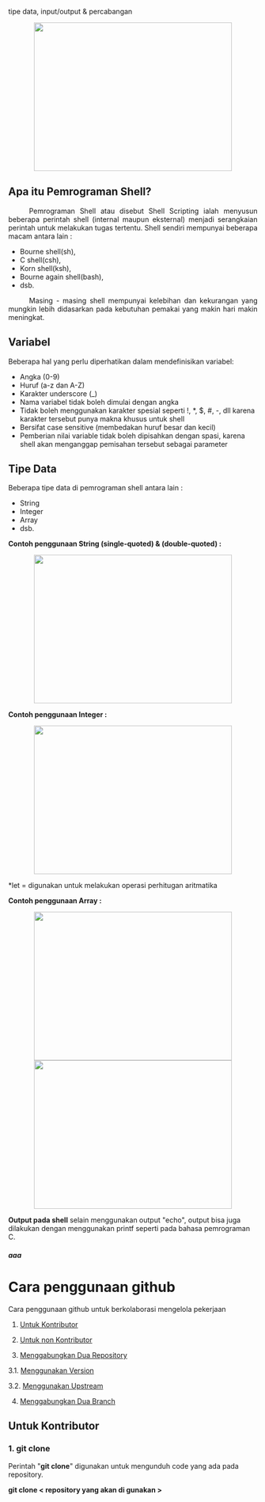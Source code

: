 tipe data, input/output & percabangan

<p align="center"><img src="https://i.imgur.com/Pc85SYF.jpg" width=400 height=300></p>

## Apa itu Pemrograman Shell?
<p align=justify>&emsp;&emsp;&emsp;Pemrograman Shell atau disebut Shell Scripting ialah menyusun beberapa perintah shell (internal maupun eksternal) menjadi serangkaian perintah untuk melakukan tugas tertentu. Shell sendiri mempunyai beberapa macam antara lain :</p>

- Bourne shell(sh),
- C shell(csh),
- Korn shell(ksh),
- Bourne again shell(bash),
- dsb.

<p align=justify>&emsp;&emsp;&emsp;Masing - masing shell mempunyai kelebihan dan kekurangan yang mungkin lebih didasarkan pada kebutuhan pemakai yang makin hari makin meningkat.</p>

## Variabel
<p align=justify>Beberapa hal yang perlu diperhatikan dalam mendefinisikan variabel:</p>

- Angka (0-9)
- Huruf (a-z dan A-Z)
- Karakter underscore (_)
- Nama variabel tidak boleh dimulai dengan angka 
- Tidak boleh menggunakan karakter spesial seperti !, *, $, #, -, dll karena karakter tersebut punya makna khusus untuk shell
- Bersifat case sensitive (membedakan huruf besar dan kecil)
- Pemberian nilai variable tidak boleh dipisahkan dengan spasi, karena shell akan menganggap pemisahan tersebut sebagai parameter

## Tipe Data
<p align=justify>Beberapa tipe data di pemrograman shell antara lain :</p>

- String
- Integer
- Array
- dsb.

<p><b>Contoh penggunaan String (single-quoted) & (double-quoted) : </b></p>
<p align="center"><img src="https://i.imgur.com/LaMFtno.jpg" width=400 height=300></p>

<p><b>Contoh penggunaan Integer : </b></p>
<p align="center"><img src="https://i.imgur.com/PDAHr6c.jpg" width=400 height=300></p>
<p>*let = digunakan untuk melakukan operasi perhitugan aritmatika</p>

<p><b>Contoh penggunaan Array : </b></p>
<p align="center"><img src="https://i.imgur.com/AFJVtU2.jpg" width=400 height=300>
<img src="https://i.imgur.com/uN76pbp.jpg" width=400 height=300></p>

<b>Output pada shell</b>
selain menggunakan output "echo", output bisa juga dilakukan dengan menggunakan printf seperti pada bahasa pemrograman C.


##### aaa

# Cara penggunaan github
Cara penggunaan github untuk berkolaborasi mengelola pekerjaan

1. [Untuk Kontributor](#untuk-kontributor)

2. [Untuk non Kontributor](#untuk-non-kontributor)

3. [Menggabungkan Dua Repository](#menggabungkan-dua-repository)

3.1. [Menggunakan Version](#menggunakan-version)

3.2. [Menggunakan Upstream](#menggunakan-upstream)

4. [Menggabungkan Dua Branch](#menggabungkan-dua-branch)


## Untuk Kontributor
### 1. git clone

Perintah "**git clone**" digunakan untuk mengunduh code yang ada pada repository.

**git clone < repository yang akan di gunakan >**


